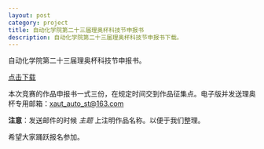 ```yaml
---
layout: post
category: project
title: 自动化学院第二十三届理奥杯科技节申报书
description: 自动化学院第二十三届理奥杯科技节申报书下载。
---
```

自动化学院第二十三届理奥杯科技节申报书。

[点击下载](/download/sbs.rar)

本次竞赛的作品申报书一式三份，在规定时间交到作品征集点。电子版并发送理奥杯专用邮箱：xaut_auto_st@163.com 

**注意**：发送邮件的时候 *主题* 上注明作品名称。以便于我们整理。

希望大家踊跃报名参加。